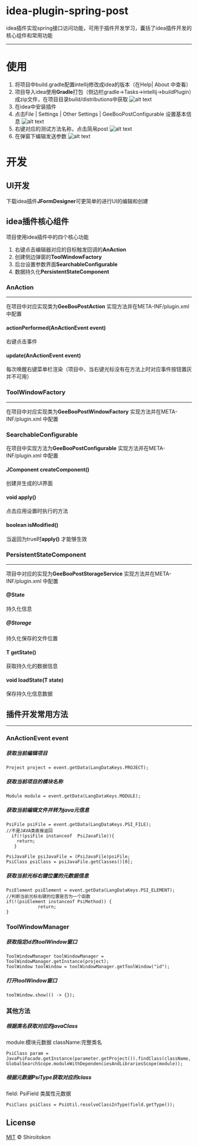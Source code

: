 # idea-plugin-spring-post
idea插件实现spring接口访问功能，可用于插件开发学习，囊括了idea插件开发的核心组件和常用功能
___
# 使用
1. 将项目中build.gradle配置intellij修改成idea的版本（在Help| About 中查看）
2. 项目导入idea使用**Gradle**打包（侧边栏gradle->Tasks->intellij->buildPlugin）成zip文件，在项目目录build/distributions中获取
![alt text](/images/build.png)
3. 在idea中安装插件
4. 点击File | Settings | Other Settings | GeeBooPostConfigurable 设置基本信息
![alt text](/images/set.png)
5. 右键对应的测试方法名称，点击简帛post
![alt text](/images/action.png)
6. 在弹窗下编辑发送参数
![alt text](/images/toolWindow.png)

# 开发
## UI开发
下载idea插件**JFormDesigner**可更简单的进行UI的编辑和创建
## idea插件核心组件
项目使用idea插件中的四个核心功能

1. 右键点击编辑器对应的目标触发回调的**AnAction**
2. 创建侧边弹窗的**ToolWindowFactory**
3. 后台设置参数界面**SearchableConfigurable**
4. 数据持久化**PersistentStateComponent**

### AnAction
___
在项目中对应实现类为**GeeBooPostAction** 实现方法并在META-INF/plugin.xml 中配置
#### actionPerformed(AnActionEvent event)
右键点击事件
#### update(AnActionEvent event)
每次唤醒右键菜单栏渲染（项目中，当右键光标没有在方法上时对应事件按钮置灰并不可用）

### ToolWindowFactory
___
在项目中对应实现类为**GeeBooPostWindowFactory** 实现方法并在META-INF/plugin.xml 中配置

### SearchableConfigurable
在项目中实现方法为**GeeBooPostConfigurable** 实现方法并在META-INF/plugin.xml 中配置
#### JComponent createComponent()
创建并生成的UI界面
#### void apply()
点击应用设置时执行的方法
#### boolean isModified()
当返回为true时**apply()** 才能够生效

### PersistentStateComponent
___
项目中对应的实现为**GeeBooPostStorageService** 实现方法并在META-INF/plugin.xml 中配置
#### @State
持久化信息
##### @Storage
持久化保存的文件位置
#### T  getState()
获取持久化的数据信息
#### void loadState(T state)
保存持久化信息数据

## 插件开发常用方法
___
### AnActionEvent event
##### 获取当前编辑项目

```
Project project = event.getData(LangDataKeys.PROJECT);
```

##### 获取当前项目的模块名称
```
Module module = event.getData(LangDataKeys.MODULE);
```
##### 获取当前编辑文件并转为java元信息
```
PsiFile psiFile = event.getData(LangDataKeys.PSI_FILE);
//不是JAVA类直接返回
  if(!(psiFile instanceof  PsiJavaFile)){
    return;
   }

PsiJavaFile psiJavaFile = (PsiJavaFile)psiFile;
PsiClass psiClass = psiJavaFile.getClasses()[0];
```
##### 获取当前光标右键位置的元数据信息
```
PsiElement psiElement = event.getData(LangDataKeys.PSI_ELEMENT);
//判断当前光标右键的位置是否为一个函数
if(!(psiElement instanceof PsiMethod)) {
            return;
}
```
### ToolWindowManager
##### 获取指定id的toolWindow窗口
```
ToolWindowManager toolWindowManager = ToolWindowManager.getInstance(project);
ToolWindow toolWindow = toolWindowManager.getToolWindow("id");
```
##### 打开toolWindow窗口
```
toolWindow.show(() -> {});
```
### 其他方法
##### 根据类名获取对应的javaClass
module:模块元数据 className:完整类名 
```
PsiClass param = JavaPsiFacade.getInstance(parameter.getProject()).findClass(className, GlobalSearchScope.moduleWithDependenciesAndLibrariesScope(module));
```
##### 根据元数据PsiType获取对应的class
field: PsiField 类属性元数据 
```
PsiClass psiClass = PsiUtil.resolveClassInType(field.getType());
```

## License

[MIT](LICENSE) © Shiroitokon
